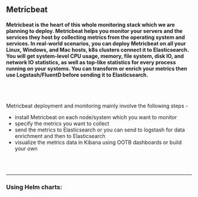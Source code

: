 ## Metricbeat
<h4> Metricbeat is the heart of this whole monitoring stack which we are planning to deploy. Metricbeat helps you monitor your servers and the services they host by collecting metrics from the operating system and services. In real-world scenarios, you can deploy Metricbeat on all your Linux, Windows, and Mac hosts, k8s clusters connect it to Elasticsearch. You will get system-level CPU usage, memory, file system, disk IO, and network IO statistics, as well as top-like statistics for every process running on your systems. You can transform or enrich your metrics then use Logstash/FluentD before sending it to Elasticsearch. </h4>

<br>
<br>


Metricbeat deployment and monitoring mainly involve the following steps - <br>
- install Metricbeat on each node/system which you want to monitor
- specify the metrics you want to collect
- send the metrics to Elasticsearch or you can send to logstash for data enrichment and then to Elasticsearch
- visualize the metrics data in Kibana using OOTB dashboards or build your own


<br>
<br>

---

### Using Helm charts:
